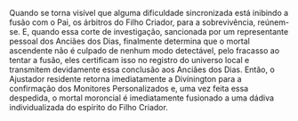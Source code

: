 ﻿Quando se torna visível que alguma dificuldade sincronizada está inibindo a fusão com o Pai, os árbitros do Filho Criador, para a sobrevivência, reúnem-se. E, quando essa corte de investigação, sancionada por um representante pessoal dos Anciães dos Dias, finalmente determina que o mortal ascendente não é culpado de nenhum modo detectável, pelo fracasso ao tentar a fusão, eles certificam isso no registro do universo local e transmitem devidamente essa conclusão aos Anciães dos Dias. Então, o Ajustador residente retorna imediatamente a Divínington para a confirmação dos Monitores Personalizados e, uma vez feita essa despedida, o mortal moroncial é imediatamente fusionado a uma dádiva individualizada do espírito do Filho Criador.